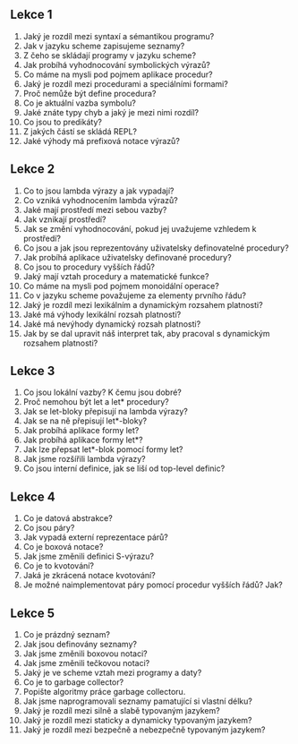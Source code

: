 ## Lekce 1
1. Jaký je rozdíl mezi syntaxí a sémantikou programu?
2. Jak v jazyku scheme zapisujeme seznamy?
3. Z čeho se skládají programy v jazyku scheme?
4. Jak probíhá vyhodnocování symbolických výrazů?
5. Co máme na mysli pod pojmem aplikace procedur?
6. Jaký je rozdíl mezi procedurami a speciálními formami?
7. Proč nemůže být define procedura?
8. Co je aktuální vazba symbolu?
9. Jaké znáte typy chyb a jaký je mezi nimi rozdíl?
10. Co jsou to predikáty?
11. Z jakých částí se skládá REPL?
12. Jaké výhody má prefixová notace výrazů?

## Lekce 2
1. Co to jsou lambda výrazy a jak vypadají?
2. Co vzniká vyhodnocením lambda výrazů?
3. Jaké mají prostředí mezi sebou vazby?
4. Jak vznikají prostředí?
5. Jak se změní vyhodnocování, pokud jej uvažujeme vzhledem k prostředí?
6. Co jsou a jak jsou reprezentovány uživatelsky definovatelné procedury?
7. Jak probíhá aplikace uživatelsky definované procedury?
8. Co jsou to procedury vyšších řádů?
9. Jaký mají vztah procedury a matematické funkce?
10. Co máme na mysli pod pojmem monoidální operace?
11. Co v jazyku scheme považujeme za elementy prvního řádu?
12. Jaký je rozdíl mezi lexikálním a dynamickým rozsahem platnosti?
13. Jaké má výhody lexikální rozsah platnosti?
14. Jaké má nevýhody dynamický rozsah platnosti?
15. Jak by se dal upravit náš interpret tak, aby pracoval s dynamickým rozsahem platnosti?

## Lekce 3
1. Co jsou lokální vazby? K čemu jsou dobré?
2. Proč nemohou být let a let* procedury?
3. Jak se let-bloky přepisují na lambda výrazy?
4. Jak se na ně přepisují let*-bloky?
5. Jak probíhá aplikace formy let?
6. Jak probíhá aplikace formy let*?
7. Jak lze přepsat let*-blok pomocí formy let?
8. Jak jsme rozšířili lambda výrazy?
9. Co jsou interní definice, jak se liší od top-level definic?

## Lekce 4
1. Co je datová abstrakce?
2. Co jsou páry?
3. Jak vypadá externí reprezentace párů?
4. Co je boxová notace?
5. Jak jsme změnili definici S-výrazu?
6. Co je to kvotování?
7. Jaká je zkrácená notace kvotování?
8. Je možné naimplementovat páry pomocí procedur vyšších řádů? Jak?

## Lekce 5
1. Co je prázdný seznam?
2. Jak jsou definovány seznamy?
3. Jak jsme změnili boxovou notaci?
4. Jak jsme změnili tečkovou notaci?
5. Jaký je ve scheme vztah mezi programy a daty?
6. Co je to garbage collector?
7. Popište algoritmy práce garbage collectoru.
8. Jak jsme naprogramovali seznamy pamatující si vlastní délku?
9. Jaký je rozdíl mezi silně a slabě typovaným jazykem?
10. Jaký je rozdíl mezi staticky a dynamicky typovaným jazykem?
11. Jaký je rozdíl mezi bezpečně a nebezpečně typovaným jazykem?
